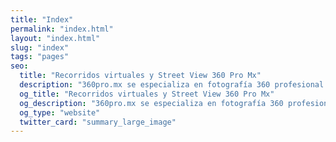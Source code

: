 ```yaml
---
title: "Index"
permalink: "index.html"
layout: "index.html"
slug: "index"
tags: "pages"
seo:
  title: "Recorridos virtuales y Street View 360 Pro Mx"
  description: "360pro.mx se especializa en fotografía 360 profesional. Es la manera más realista e inmersiva de experimentar un espacio en línea y permite a uno sentirse como si estuviera ahí mismo."
  og_title: "Recorridos virtuales y Street View 360 Pro Mx"
  og_description: "360pro.mx se especializa en fotografía 360 profesional. Es la manera más realista e inmersiva de experimentar un espacio en línea y permite a uno sentirse como si estuviera ahí mismo."
  og_type: "website"
  twitter_card: "summary_large_image"
---
```



